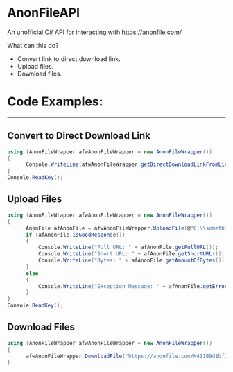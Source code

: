 # AnonFileAPI

An unofficial C# API for interacting with https://anonfile.com/


What can this do? 
  - Convert link to direct download link.
  - Upload files.
  - Download files.
  
 
# Code Examples:
___
## Convert to Direct Download Link
```c#
using (AnonFileWrapper afwAnonFileWrapper = new AnonFileWrapper())
{
      Console.WriteLine(afwAnonFileWrapper.getDirectDownloadLinkFromLink("https://anonfile.com/N411B9d1bf/badstuff.txt"));
}
Console.ReadKey();
```

## Upload Files
```c#
using (AnonFileWrapper afwAnonFileWrapper = new AnonFileWrapper())
{
      AnonFile afAnonFile = afwAnonFileWrapper.UploadFile(@"C:\\something.exe");
      if (afAnonFile.isGoodResponse())
      {
          Console.WriteLine("Full URL: " + afAnonFile.getFullURL());
          Console.WriteLine("Short URL: " + afAnonFile.getShortURL());
          Console.WriteLine("Bytes: " + afAnonFile.getAmountOfBytes());
      }
      else
      {
          Console.WriteLine("Exception Message: " + afAnonFile.getErrorCode());
      }
}
Console.ReadKey();
```

## Download Files
```c#
using (AnonFileWrapper afwAnonFileWrapper = new AnonFileWrapper())
{
      afwAnonFileWrapper.DownloadFile("https://anonfile.com/N411B9d1bf/badstuff.txt", @"C:\Users\Username\Downloads\badstuff.txt");
}
```
